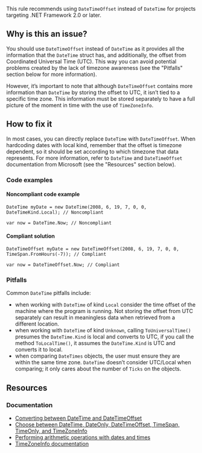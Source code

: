 This rule recommends using `DateTimeOffset` instead of `DateTime` for projects targeting .NET Framework 2.0 or later.
 
## Why is this an issue?
 
You should use `DateTimeOffset` instead of `DateTime` as it provides all the information that the `DateTime` struct has, and additionally, the offset from Coordinated Universal Time (UTC). This way you can avoid potential problems created by the lack of timezone awareness (see the "Pitfalls" section below for more information).
 
However, it’s important to note that although `DateTimeOffset` contains more information than `DateTime` by storing the offset to UTC, it isn’t tied to a specific time zone. This information must be stored separately to have a full picture of the moment in time with the use of `TimeZoneInfo`.
 
## How to fix it
 
In most cases, you can directly replace `DateTime` with `DateTimeOffset`. When hardcoding dates with local kind, remember that the offset is timezone dependent, so it should be set according to which timezone that data represents. For more information, refer to `DateTime` and `DateTimeOffset` documentation from Microsoft (see the "Resources" section below).
 
### Code examples
 
#### Noncompliant code example

    DateTime myDate = new DateTime(2008, 6, 19, 7, 0, 0, DateTimeKind.Local); // Noncompliant
    
    var now = DateTime.Now; // Noncompliant

#### Compliant solution

    DateTimeOffset myDate = new DateTimeOffset(2008, 6, 19, 7, 0, 0, TimeSpan.FromHours(-7)); // Compliant
    
    var now = DateTimeOffset.Now; // Compliant

### Pitfalls
 
Common `DateTime` pitfalls include:
 
- when working with `DateTime` of kind `Local` consider the time offset of the machine where the program is running. Not
  storing the offset from UTC separately can result in meaningless data when retrieved from a different location.
- when working with `DateTime` of kind `Unknown`, calling `ToUniversalTime()` presumes the
  `DateTime.Kind` is local and converts to UTC, if you call the method `ToLocalTime()`, it assumes the
  `DateTime.Kind` is UTC and converts it to local.
- when comparing `DateTimes` objects, the user must ensure they are within the same time zone. `DateTime` doesn’t consider
  UTC/Local when comparing; it only cares about the number of `Ticks` on the objects.

## Resources
 
### Documentation

- [Converting
  between DateTime and DateTimeOffset](https://learn.microsoft.com/en-us/dotnet/standard/datetime/converting-between-datetime-and-offset?redirectedfrom=MSDN)
- [Choose between DateTime, DateOnly,
  DateTimeOffset, TimeSpan, TimeOnly, and TimeZoneInfo](https://learn.microsoft.com/en-us/dotnet/standard/datetime/choosing-between-datetime)
- [Performing arithmetic operations with
  dates and times](https://learn.microsoft.com/en-us/dotnet/standard/datetime/performing-arithmetic-operations)
- [TimeZoneInfo documentation](https://learn.microsoft.com/en-us/dotnet/api/system.timezoneinfo)